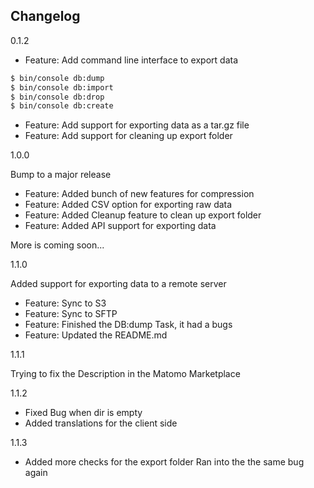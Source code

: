 ## Changelog

0.1.2

- Feature: Add command line interface to export data
```bash
$ bin/console db:dump
$ bin/console db:import
$ bin/console db:drop
$ bin/console db:create
```
- Feature: Add support for exporting data as a tar.gz file
- Feature: Add support for cleaning up export folder

1.0.0

Bump to a major release
- Feature: Added bunch of new features for compression
- Feature: Added CSV option for exporting raw data
- Feature: Added Cleanup feature to clean up export folder
- Feature: Added API support for exporting data

More is coming soon...

1.1.0

Added support for exporting data to a remote server
- Feature: Sync to S3
- Feature: Sync to SFTP
- Feature: Finished the DB:dump Task, it had a bugs
- Feature: Updated the README.md

1.1.1

Trying to fix the Description in the Matomo Marketplace

1.1.2

- Fixed Bug when dir is empty
- Added translations for the client side


1.1.3

- Added more checks for the export folder
Ran into the the same bug again



